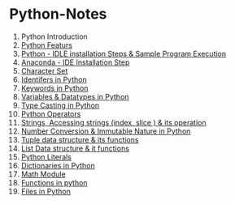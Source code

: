 # Python-Notes

1. Python Introduction 
2. <a href="">Python Featurs </a>
3. <a href="https://github.com/kothakondachandhar/Python-Notes/blob/main/Python%20IDLE%20Installation%20%26%20Sample%20Program%20Execution.pdf">Python - IDLE installation Steps & Sample Program Execution</a>
4. <a href="https://github.com/kothakondachandhar/Python-Notes/blob/main/Anaconda%20Installation%20Steps.pdf">Anaconda - IDE Installation Step </a>
5. <a href="https://github.com/kothakondachandhar/Python-Notes/blob/main/Character%20Set.pdf">Character Set</a>
6. <a href="https://github.com/kothakondachandhar/Python-Notes/blob/main/Identifiers%20in%20Python.pdf">Identifers in Python</a>
7. <a href="https://github.com/kothakondachandhar/Python-Notes/blob/main/Keywords%20in%20Python.pdf">Keywords in Python</a>
8. <a href="https://github.com/kothakondachandhar/Python-Notes/blob/main/Variables%20%26%20Data%20types%20in%20Python.ipynb"> Variables & Datatypes in Python</a>
9. <a href="https://github.com/kothakondachandhar/Python-Notes/blob/main/Type%20Casting%20in%20Python.ipynb">Type Casting in Python</a>
10. <a href="https://github.com/kothakondachandhar/Python-Notes/blob/main/Python%20Operators.pdf"> Python Operators</a>
11. <a href="https://github.com/kothakondachandhar/Python-Notes/blob/main/Strings%20-%20in%20Python.ipynb">Strings, Accessing strings (index, slice ) & its operation</a>
12. <a href="https://github.com/kothakondachandhar/Python-Notes/blob/main/Converting_Numbering_System_%26_Basic_Data_types_and_Immutability_Nature.ipynb"> Number Conversion & Immutable Nature in Python</a>
13. <a href="https://github.com/kothakondachandhar/Python-Notes/blob/main/Tuple%20Data%20Structures.ipynb">Tuple data structure & its functions</a>
14. <a href="https://github.com/kothakondachandhar/Python-Notes/blob/main/List%20Data%20Structure.ipynb">List Data structure & it functions</a>
15. <a href="https://github.com/kothakondachandhar/Python-Notes/blob/main/Python%20Literals.ipynb">Python Literals</a>
16. <a href="https://github.com/kothakondachandhar/Python-Notes/blob/main/Dictionary%20Notes.ipynb">Dictionaries in Python </a>
17. <a href="https://github.com/kothakondachandhar/Python-Notes/blob/main/Math%20module.ipynb">Math Module</a>
18. <a href="https://github.com/kothakondachandhar/Python-Notes/blob/main/Functions%20in%20python.pdf"> Functions in python</a>
19. <a href="https://github.com/kothakondachandhar/Python-Notes/blob/main/Files%20in%20python-notes.ipynb">Files in Python </a>
